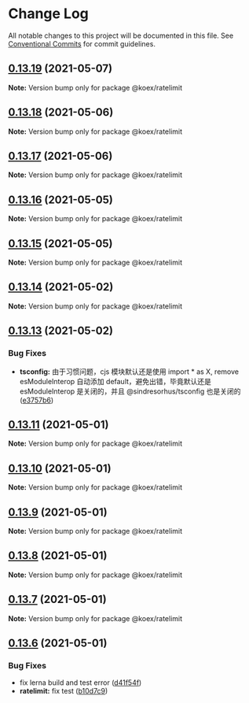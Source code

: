 # Change Log

All notable changes to this project will be documented in this file.
See [Conventional Commits](https://conventionalcommits.org) for commit guidelines.

## [0.13.19](https://github.com/koexjs/ratelimit/compare/v0.13.18...v0.13.19) (2021-05-07)

**Note:** Version bump only for package @koex/ratelimit





## [0.13.18](https://github.com/koexjs/ratelimit/compare/v0.13.17...v0.13.18) (2021-05-06)

**Note:** Version bump only for package @koex/ratelimit





## [0.13.17](https://github.com/koexjs/ratelimit/compare/v0.13.16...v0.13.17) (2021-05-06)

**Note:** Version bump only for package @koex/ratelimit





## [0.13.16](https://github.com/koexjs/ratelimit/compare/v0.13.15...v0.13.16) (2021-05-05)

**Note:** Version bump only for package @koex/ratelimit





## [0.13.15](https://github.com/koexjs/ratelimit/compare/v0.13.14...v0.13.15) (2021-05-05)

**Note:** Version bump only for package @koex/ratelimit





## [0.13.14](https://github.com/koexjs/ratelimit/compare/v0.13.13...v0.13.14) (2021-05-02)

**Note:** Version bump only for package @koex/ratelimit





## [0.13.13](https://github.com/koexjs/ratelimit/compare/v0.13.12...v0.13.13) (2021-05-02)


### Bug Fixes

* **tsconfig:** 由于习惯问题，cjs 模块默认还是使用 import * as X, remove esModuleInterop 自动添加 default，避免出错，毕竟默认还是 esModuleInterop 是关闭的，并且 @sindresorhus/tsconfig 也是关闭的 ([e3757b6](https://github.com/koexjs/ratelimit/commit/e3757b65800f4968470dd5445c7d16a6290c5a44))





## [0.13.11](https://github.com/koexjs/ratelimit/compare/v0.13.10...v0.13.11) (2021-05-01)

**Note:** Version bump only for package @koex/ratelimit





## [0.13.10](https://github.com/koexjs/ratelimit/compare/v0.13.9...v0.13.10) (2021-05-01)

**Note:** Version bump only for package @koex/ratelimit





## [0.13.9](https://github.com/koexjs/ratelimit/compare/v0.13.8...v0.13.9) (2021-05-01)

**Note:** Version bump only for package @koex/ratelimit





## [0.13.8](https://github.com/koexjs/ratelimit/compare/v0.13.7...v0.13.8) (2021-05-01)

**Note:** Version bump only for package @koex/ratelimit





## [0.13.7](https://github.com/koexjs/ratelimit/compare/v0.13.6...v0.13.7) (2021-05-01)

**Note:** Version bump only for package @koex/ratelimit





## [0.13.6](https://github.com/koexjs/ratelimit/compare/v0.13.5...v0.13.6) (2021-05-01)


### Bug Fixes

* fix lerna build and test error ([d41f54f](https://github.com/koexjs/ratelimit/commit/d41f54fc77d44329f751310fbd065ac631eea626))
* **ratelimit:** fix test ([b10d7c9](https://github.com/koexjs/ratelimit/commit/b10d7c99421976cb4f12fa1247d2d91e478e50f2))
